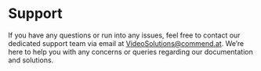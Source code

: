 # Support

If you have any questions or run into any issues, feel free to contact our dedicated support team via email at [VideoSolutions@commend.at](mailto:VideoSolutions@commend.at). 
We’re here to help you with any concerns or queries regarding our documentation and solutions.
